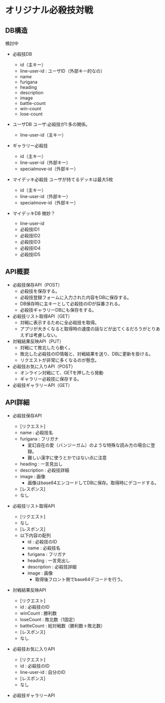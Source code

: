 # オリジナル必殺技対戦

## DB構造
検討中
- 必殺技DB
    - id（主キー）
    - line-user-id : ユーザID（外部キー的なの）
    - name
    - furigana
    - heading
    - description
    - image
    - battle-count
    - win-count
    - lose-count
- ユーザDB ユーザ:必殺技が1:多の関係。
    - line-user-id（主キー）

- ギャラリー必殺技
    - id（主キー）
    - line-user-id（外部キー）
    - specialmove-id（外部キー）

- マイデッキ必殺技 ユーザが持てるデッキは最大5枚
    - id（主キー）
    - line-user-id（外部キー）
    - specialmove-id（外部キー）


- マイデッキDB 微妙？
    - line-user-id
    - 必殺技ID1
    - 必殺技ID2
    - 必殺技ID3
    - 必殺技ID4
    - 必殺技ID5

## API概要
- 必殺技保存API（POST）
    - 必殺技を保存する。
    - 必殺技登録フォームに入力された内容をDBに保存する。
    - DB保存時に主キーとして必殺技のIDが採番される。
    - 必殺技ギャラリーDBにも保存をする。
- 必殺技リスト取得API（GET）
    - 対戦に表示するために全必殺技を取得。
    - アプリが大きくなると取得時の速度の話などが出てくるだろうがとりあえずは考慮しない。
- 対戦結果反映API（PUT）
    - 対戦にて敗北したら動く。
    - 敗北した必殺技のID情報と、対戦結果を送り、DBに更新を掛ける。
    - リクエストが非常に多くなるのが懸念。
- 必殺技お気に入りAPI（POST）
    - オンライン対戦にて、GETを押したら発動
    - ギャラリー必殺技に保存する。
- 必殺技ギャラリーAPI（GET）



## API詳細

- 必殺技保存API
    - [リクエスト]
    - name : 必殺技名
    - furigana : フリガナ
        - 変幻自在の愛（バンジーガム）のような特殊な読み方の場合に登録。
        - 難しい漢字に使うとかではない点に注意
    - heading : 一言見出し
    - description : 必殺技詳細
    - image : 画像
        - 画像はbase64エンコードしてDBに保存。取得時にデコードする。
    - [レスポンス]
    - なし
- 必殺技リスト取得API
    - [リクエスト]
    - なし
    - [レスポンス]
    - 以下内容の配列
        - id : 必殺技のID
        - name : 必殺技名
        - furigana : フリガナ
        - heading : 一言見出し
        - description : 必殺技詳細
        - image : 画像
            - 取得後フロント側でbase64デコードを行う。
- 対戦結果反映API
    - [リクエスト]
    - id : 必殺技のID
    - winCount : 勝利数
    - loseCount : 敗北数（1固定）
    - battleCount : 総対戦数（勝利数＋敗北数）
    - [レスポンス]
    - なし
- 必殺技お気に入りAPI
    - [リクエスト]
    - id : 必殺技のID
    - line-user-id : 自分のID
    - [レスポンス]
    - なし

- 必殺技ギャラリーAPI

    